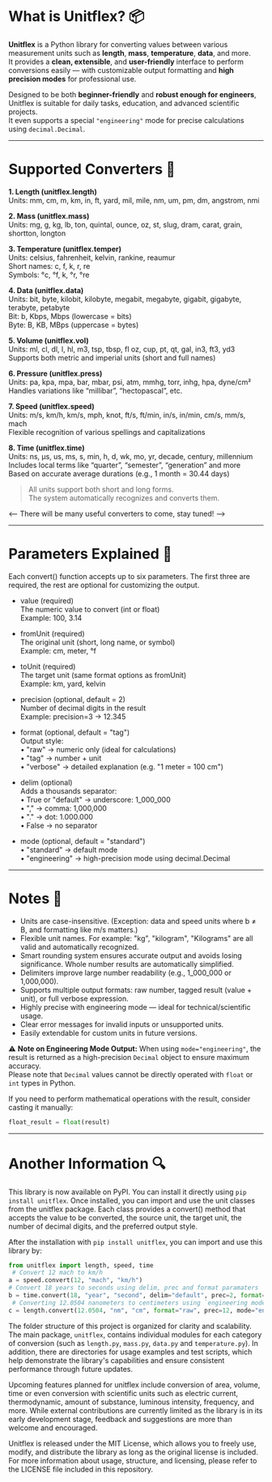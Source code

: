 # What is Unitflex? 📦

**Unitflex** is a Python library for converting values between various measurement units such as **length**, **mass**, **temperature**, **data**, and more.  
It provides a **clean, extensible**, and **user-friendly** interface to perform conversions easily — with customizable output formatting and **high precision modes** for professional use.

Designed to be both **beginner-friendly** and **robust enough for engineers**, Unitflex is suitable for daily tasks, education, and advanced scientific projects.  
It even supports a special `"engineering"` mode for precise calculations using `decimal.Decimal`.

---

# Supported Converters 🧪 
**1. Length (unitflex.length)**<br>
Units: mm, cm, m, km, in, ft, yard, mil, mile, nm, um, pm, dm, angstrom, nmi

**2. Mass (unitflex.mass)**<br>
Units: mg, g, kg, lb, ton, quintal, ounce, oz, st, slug, dram, carat, grain, shortton, longton

**3. Temperature (unitflex.temper)**<br>
Units: celsius, fahrenheit, kelvin, rankine, reaumur<br>
Short names: c, f, k, r, re<br>
Symbols: °c, °f, k, °r, °re

**4. Data (unitflex.data)**<br>
Units: bit, byte, kilobit, kilobyte, megabit, megabyte, gigabit, gigabyte, terabyte, petabyte<br>
Bit: b, Kbps, Mbps (lowercase = bits)<br>
Byte: B, KB, MBps (uppercase = bytes)

**5. Volume (unitflex.vol)**<br>
Units: ml, cl, dl, l, hl, m3, tsp, tbsp, fl oz, cup, pt, qt, gal, in3, ft3, yd3<br>
Supports both metric and imperial units (short and full names)

**6. Pressure (unitflex.press)**<br>
Units: pa, kpa, mpa, bar, mbar, psi, atm, mmhg, torr, inhg, hpa, dyne/cm²<br>
Handles variations like “millibar”, “hectopascal”, etc.

**7. Speed (unitflex.speed)**<br>
Units: m/s, km/h, km/s, mph, knot, ft/s, ft/min, in/s, in/min, cm/s, mm/s, mach<br>
Flexible recognition of various spellings and capitalizations

**8. Time (unitflex.time)**<br>
Units: ns, μs, us, ms, s, min, h, d, wk, mo, yr, decade, century, millennium<br>
Includes local terms like “quarter”, “semester”, “generation” and more<br>
Based on accurate average durations (e.g., 1 month = 30.44 days)

> All units support both short and long forms.  
> The system automatically recognizes and converts them.

<-- There will be many useful converters to come, stay tuned! -->
<!-- There will be many useful converters to come, stay tuned! -->
---

# Parameters Explained 🔧
Each convert() function accepts up to six parameters. The first three are required, the rest are optional for customizing the output.

- value (required)<br> The numeric value to convert (int or float)<br> Example: 100, 3.14

- fromUnit (required)<br> The original unit (short, long name, or symbol)<br> Example: cm, meter, °f

- toUnit (required)<br> The target unit (same format options as fromUnit)<br> Example: km, yard, kelvin

- precision (optional, default = 2)<br> Number of decimal digits in the result<br> Example: precision=3 → 12.345

- format (optional, default = "tag")<br> Output style:<br> • "raw" → numeric only (ideal for calculations)<br> • "tag" → number + unit<br> • "verbose" → detailed explanation (e.g. "1 meter = 100 cm")

- delim (optional)<br> Adds a thousands separator:<br> • True or "default" → underscore: 1_000_000<br> • "," → comma: 1,000,000<br> • "." → dot: 1.000.000<br> • False → no separator

- mode (optional, default = "standard")<br> • "standard" → default mode<br> • "engineering" → high-precision mode using decimal.Decimal

---

# Notes 📌
- Units are case-insensitive. (Exception: data and speed units where b ≠ B, and formatting like m/s matters.)
- Flexible unit names. For example: "kg", "kilogram", "Kilograms" are all valid and automatically recognized.
- Smart rounding system ensures accurate output and avoids losing significance. Whole number results are automatically simplified.
- Delimiters improve large number readability (e.g., 1_000_000 or 1,000,000).
- Supports multiple output formats: raw number, tagged result (value + unit), or full verbose expression.
- Highly precise with engineering mode — ideal for technical/scientific usage.
- Clear error messages for invalid inputs or unsupported units.
- Easily extendable for custom units in future versions.

⚠️ **Note on Engineering Mode Output:**
When using `mode="engineering"`, the result is returned as a high-precision `Decimal` object to ensure maximum accuracy.<br>Please note that `Decimal` values cannot be directly operated with `float` or `int` types in Python.

If you need to perform mathematical operations with the result, consider casting it manually:
```python
float_result = float(result)
```
---

# Another Information 🔍
This library is now available on PyPI. You can install it directly using `pip install unitflex`. Once installed, you can import and use the unit classes from the unitflex package. Each class provides a convert() method that accepts the value to be converted, the source unit, the target unit, the number of decimal digits, and the preferred output style.

After the installation with `pip install unitflex`, you can import and use this library by:<br>
```python
from unitflex import length, speed, time
 # Convert 12 mach to km/h
a = speed.convert(12, "mach", "km/h")
# Convert 18 years to seconds using delim, prec and format paramaters
b = time.convert(18, "year", "second", delim="default", prec=2, format="tag")
 # Converting 12.0504 nanometers to centimeters using `engineering mode` to obtain a highly accurate result — ideal for outputs with many decimal places. 
c = length.convert(12.0504, "nm", "cm", format="raw", prec=12, mode="engineering")
```

The folder structure of this project is organized for clarity and scalability. The main package, `unitflex`, contains individual modules for each category of conversion (such as `length.py`, `mass.py`, `data.py` and `temperature.py`). In addition, there are directories for usage examples and test scripts, which help demonstrate the library's capabilities and ensure consistent performance through future updates.

Upcoming features planned for unitflex include conversion of area, volume, time or even conversion with scientific units such as electric current, thermodynamic, amount of substance, luminous intensity, frequency, and more. While external contributions are currently limited as the library is in its early development stage, feedback and suggestions are more than welcome and encouraged.

Unitflex is released under the MIT License, which allows you to freely use, modify, and distribute the library as long as the original license is included. For more information about usage, structure, and licensing, please refer to the LICENSE file included in this repository. 
